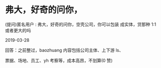 # 弗大，好奇的问你，

(提问)匿名用户 : 弗大，好奇的问你，空壳公司，你可以包装 成实体，贷那种 1:1 或者更大的吗

2019-03-28

回答：之前整过，baozhuang 内容包括公司主体、上下游 ls、

票据、场地、员工、yh 考察等，成本高昂，不划算(0 赞)